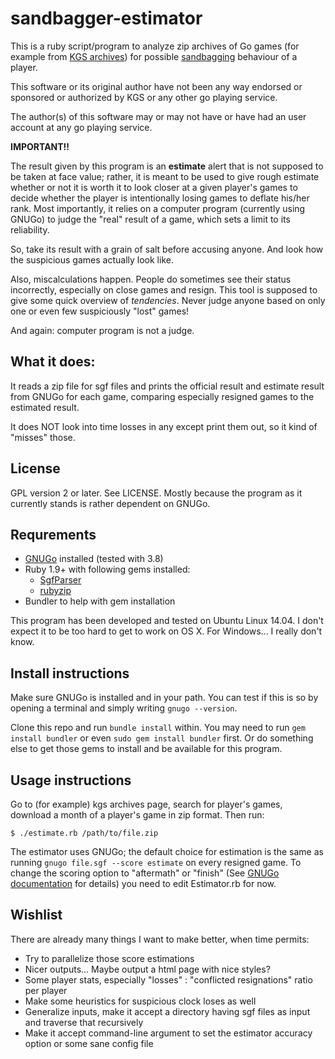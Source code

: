 # sandbagger-estimator

This is a ruby script/program to analyze zip archives of Go games 
(for example from [KGS archives](http://www.gokgs.com/archives.jsp)) for possible 
[sandbagging](http://www.gokgs.com/help/faq/newbies.html#sandbagger) 
behaviour of a player.

This software or its original author have not been any way endorsed 
or sponsored or authorized by KGS or any other go playing service.

The author(s) of this software may or may not have or have had 
an user account at any go playing service.

**IMPORTANT!!**

The result given by this program is an **estimate** alert
that is not supposed to be taken at face value; rather, it is 
meant to be used to give rough estimate whether or not it is
worth it to look closer at a given player's games to decide 
whether the player is intentionally losing games to deflate
his/her rank. Most importantly, it relies on a computer program 
(currently using GNUGo) to judge the "real" result of a game, 
which sets a limit to its reliability.

So, take its result with a grain of salt before accusing anyone.
And look how the suspicious games actually look like.

Also, miscalculations happen. People do sometimes see their 
status incorrectly, especially on close games and resign.
This tool is supposed to give some quick overview of 
_tendencies_. Never judge anyone based on only one or even 
few suspiciously "lost" games!

And again: computer program is not a judge.

## What it does:

It reads a zip file for sgf files and prints the official result 
and estimate result from GNUGo for each game, comparing especially 
resigned games to the estimated result.

It does NOT look into time losses in any except print them out, so
it kind of "misses" those.

## License

GPL version 2 or later. See LICENSE. Mostly because the program 
as it currently stands is rather dependent on GNUGo.

## Requrements 

* [GNUGo](https://www.gnu.org/software/gnugo/) installed (tested with 3.8)
* Ruby 1.9+ with following gems installed:
  * [SgfParser](https://github.com/Trevoke/SGFParser)
  * [rubyzip](https://github.com/rubyzip/rubyzip)
* Bundler to help with gem installation

This program has been developed and tested on Ubuntu Linux 14.04. I don't
expect it to be too hard to get to work on OS X. For Windows... I really
don't know.

## Install instructions

Make sure GNUGo is installed and in your path. You can test if this 
is so by opening a terminal and simply writing `gnugo --version`.

Clone this repo and run `bundle install` within. You may need to 
run `gem install bundler` or even `sudo gem install bundler` 
first. Or do something else to get those gems to install and 
be available for this program.

## Usage instructions

Go to (for example) kgs archives page, search for player's games, 
download a month of a player's game in zip format. Then run:

`$ ./estimate.rb /path/to/file.zip`

The estimator uses GNUGo; the default choice for estimation is 
the same as running `gnugo file.sgf --score estimate` on every resigned 
game. To change the scoring option to "aftermath" or "finish" 
(See [GNUGo documentation](http://www.gnu.org/software/gnugo/gnugo_3.html#SEC37) 
for details) you need to edit Estimator.rb for now.

## Wishlist

There are already many things I want to make better, when time permits:

* Try to parallelize those score estimations
* Nicer outputs... Maybe output a html page with nice styles?
* Some player stats, especially "losses" : "conflicted resignations" ratio per player
* Make some heuristics for suspicious clock loses as well
* Generalize inputs, make it accept a directory having sgf files as input and traverse that recursively
* Make it accept command-line argument to set the estimator accuracy option or some sane config file
